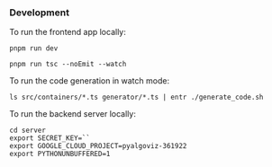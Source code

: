 ### Development

To run the frontend app locally:

```
pnpm run dev
```

```
pnpm run tsc --noEmit --watch
```

To run the code generation in watch mode:
```
ls src/containers/*.ts generator/*.ts | entr ./generate_code.sh
```

To run the backend server locally:

```
cd server
export SECRET_KEY=``
export GOOGLE_CLOUD_PROJECT=pyalgoviz-361922
export PYTHONUNBUFFERED=1
```
